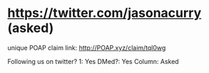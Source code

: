 # https://twitter.com/jasonacurry (asked)

unique POAP claim link: 
http://POAP.xyz/claim/tql0wg

Following us on twitter? 1: Yes
DMed?: Yes
Column: Asked